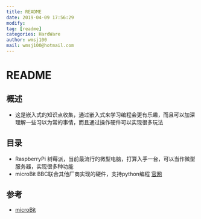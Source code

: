 ```yaml
---
title: README
date: 2019-04-09 17:56:29	
modify: 
tag: [readme]
categories: HardWare
author: wmsj100
mail: wmsj100@hotmail.com
---
```


# README

## 概述
- 这是嵌入式的知识点收集，通过嵌入式来学习编程会更有乐趣，而且可以加深理解一些习以为常的事情，而且通过操作硬件可以实现很多玩法

## 目录
- RaspberryPi 树莓派，当前最流行的微型电脑，打算入手一台，可以当作微型服务器，实现很多种功能
- microBit	BBC联合其他厂商实现的硬件，支持python编程 [官网](https://microbit.org/zh-CN/code/)

## 参考
- [microBit](https://microbit.org/zh-CN/code/)
